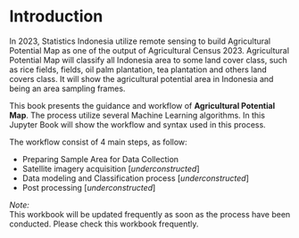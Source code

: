 # Introduction

In 2023, Statistics Indonesia utilize remote sensing to build Agricultural Potential Map as one of the output of Agricultural Census 2023. 
Agricultural Potential Map will classify all Indonesia area to some land cover class, such as rice fields, fields, oil palm plantation, tea plantation and others land covers class. It will show the agricultural potential area in Indonesia and being an area sampling frames.

This book presents the guidance and workflow of <b>Agricultural Potential Map</b>. The process utilize several Machine Learning algorithms. 
In this Jupyter Book will show the workflow and syntax used in this process.


The workflow consist of 4 main steps, as follow:
- Preparing Sample Area for Data Collection
- Satellite imagery acquisition [<i>underconstructed</i>]
- Data modeling and Classification process [<i>underconstructed</i>]
- Post processing [<i>underconstructed</i>]

<i> Note: </i> <br> This workbook will be updated frequently as soon as the process have been conducted. Please check this workbook frequently.